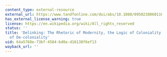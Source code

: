 ```yaml
---
content_type: external-resource
external_url: https://www.tandfonline.com/doi/abs/10.1080/09502380601162647?journalCode=rcus20
has_external_license_warning: true
license: https://en.wikipedia.org/wiki/All_rights_reserved
status: ''
title: 'Delinking: The Rhetoric of Modernity, the Logic of Coloniality and the Grammar
  of De-coloniality'
uid: 64a5768e-73bf-4584-bd0a-d16138f6ef13
wayback_url: ''
---
```

